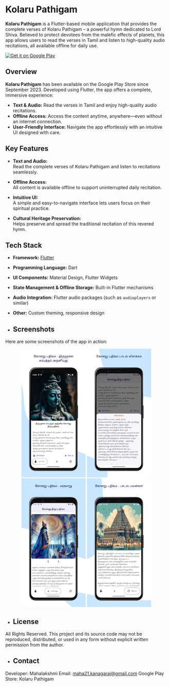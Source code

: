 # Kolaru Pathigam

**Kolaru Pathigam** is a Flutter-based mobile application that provides the complete verses of Kolaru Pathigam – a powerful hymn dedicated to Lord Shiva. Believed to protect devotees from the malefic effects of planets, this app allows users to read the verses in Tamil and listen to high-quality audio recitations, all available offline for daily use.

[![Get it on Google Play](https://play.google.com/intl/en/badges/static/images/badges/en_badge_web_generic.png)](https://play.google.com/store/apps/details?id=com.maha.kolaru_pathigam&hl=en)

## Overview

**Kolaru Pathigam** has been available on the Google Play Store since September 2023. Developed using Flutter, the app offers a complete, immersive experience:
- **Text & Audio:** Read the verses in Tamil and enjoy high-quality audio recitations.
- **Offline Access:** Access the content anytime, anywhere—even without an internet connection.
- **User-Friendly Interface:** Navigate the app effortlessly with an intuitive UI designed with care.

## Key Features

- **Text and Audio:**  
  Read the complete verses of Kolaru Pathigam and listen to recitations seamlessly.
  
- **Offline Access:**  
  All content is available offline to support uninterrupted daily recitation.
  
- **Intuitive UI:**  
  A simple and easy-to-navigate interface lets users focus on their spiritual practice.
  
- **Cultural Heritage Preservation:**  
  Helps preserve and spread the traditional recitation of this revered hymn.

## Tech Stack

- **Framework:** [Flutter](https://flutter.dev/)
- **Programming Language:** Dart
- **UI Components:** Material Design, Flutter Widgets
- **State Management & Offline Storage:** Built-in Flutter mechanisms
- **Audio Integration:** Flutter audio packages (such as `audioplayers` or similar)
- **Other:** Custom theming, responsive design

- ## Screenshots

Here are some screenshots of the app in action:

<div align="center">
  <img src="screenshots/screen1.png" alt="Home Screen - Verses Display" width="200px"/>
  <img src="screenshots/screen2.png" alt="Details" width="200px"/>
  <img src="screenshots/screen3.png" alt="History Screen" width="200px"/>
  <img src="screenshots/screen4.png" alt="Benefits Screen" width="200px"/>

</div>

- ## License
All Rights Reserved. This project and its source code may not be reproduced, distributed, or used in any form without explicit written permission from the author.

- ## Contact
Developer: Mahalakshmi Email: maha21.kanagaraj@gmail.com Google Play Store: Kolaru Pathigam
